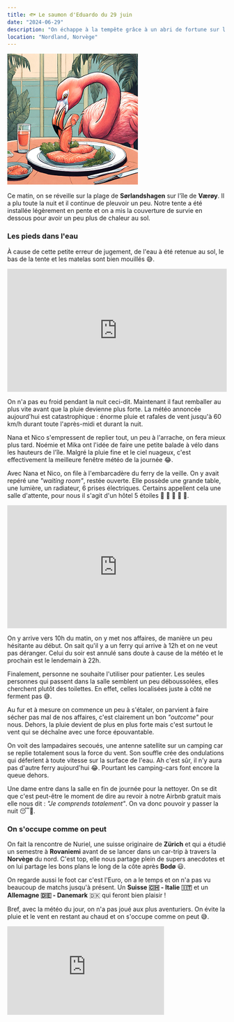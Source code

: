 ```yaml
---
title: 🐟 Le saumon d'Eduardo du 29 juin
date: "2024-06-29"
description: "On échappe à la tempête grâce à un abri de fortune sur l'île de Værøy !"
location: "Nordland, Norvège"
---
```


![Saumon d'Eduardo](../saumon_eduardo.png)

Ce matin, on se réveille sur la plage de **Sørlandshagen** sur l'île de **Værøy**. Il a plu toute la nuit et il continue de pleuvoir un peu. Notre tente a été installée légèrement en pente et on a mis la couverture de survie en dessous pour avoir un peu plus de chaleur au sol. 

### Les pieds dans l'eau
À cause de cette petite erreur de jugement, de l'eau à été retenue au sol, le bas de la tente et les matelas sont bien mouillés 😅. 

<div style="width: 100%; height: 0; position: relative; padding-bottom: 56%;"><iframe src="https://giphy.com/embed/13PZ0dKw1J3LzO" style="top: 0; left: 0; width: 100%; height: 100%; position: absolute; border: 0;" allowfullscreen scrolling="no" allow="encrypted-media;" class="giphy-embed"></iframe></div> 

On n'a pas eu froid pendant la nuit ceci-dit. Maintenant il faut remballer au plus vite avant que la pluie devienne plus forte. La météo annoncée aujourd'hui est catastrophique : énorme pluie et rafales de vent jusqu'à 60 km/h durant toute l'après-midi et durant la nuit. 

Nana et Nico s'empressent de replier tout, un peu à l'arrache, on fera mieux plus tard. Noémie et Mika ont l'idée de faire une petite balade à vélo dans les hauteurs de l'île. Malgré la pluie fine et le ciel nuageux, c'est effectivement la meilleure fenêtre météo de la journée 😂.

Avec Nana et Nico, on file à l'embarcadère du ferry de la veille. On y avait repéré une *"waiting room"*, restée ouverte. Elle possède une grande table, une lumière, un radiateur, 6 prises électriques. Certains appellent cela une salle d'attente, pour nous il s'agit d'un hôtel 5 étoiles 🌟 🌟 🌟 🌟 🌟.

<div style="width: 100%; height: 0; position: relative; padding-bottom: 56%;"><iframe src="https://giphy.com/embed/SsaWuR3owjU7a0G8z1" style="top: 0; left: 0; width: 100%; height: 100%; position: absolute; border: 0;" allowfullscreen scrolling="no" allow="encrypted-media;" class="giphy-embed"></iframe></div> 

On y arrive vers 10h du matin, on y met nos affaires, de manière un peu hésitante au début. On sait qu'il y a un ferry qui arrive à 12h et on ne veut pas déranger. Celui du soir est annulé sans doute à cause de la météo et le prochain est le lendemain à 22h. 

Finalement, personne ne souhaite l'utiliser pour patienter. Les seules personnes qui passent dans la salle semblent un peu déboussolées, elles cherchent plutôt des toilettes. En effet, celles localisées juste à côté ne ferment pas 😅.

Au fur et à mesure on commence un peu à s'étaler, on parvient à faire sécher pas mal de nos affaires, c'est clairement un bon *"outcome"* pour nous. Dehors, la pluie devient de plus en plus forte mais c'est surtout le vent qui se déchaîne avec une force épouvantable.

On voit des lampadaires secoués, une antenne satellite sur un camping car se replie totalement sous la force du vent. Son souffle crée des ondulations qui déferlent à toute vitesse sur la surface de l'eau. Ah c'est sûr, il n'y aura pas d'autre ferry aujourd'hui 😂. Pourtant les camping-cars font encore la queue dehors. 

Une dame entre dans la salle en fin de journée pour la nettoyer. On se dit que c'est peut-être le moment de dire au revoir à notre Airbnb gratuit mais elle nous dit : *"Je comprends totalement"*. On va donc pouvoir y passer la nuit 😴🤩.

### On s'occupe comme on peut

On fait la rencontre de Nuriel, une suisse originaire de **Zürich** et qui a étudié un semestre à **Rovaniemi** avant de se lancer dans un car-trip à travers la **Norvège** du nord. C'est top, elle nous partage plein de supers anecdotes et on lui partage les bons plans le long de la côte après **Bodø** 😃.

On regarde aussi le foot car c'est l'Euro, on a le temps et on n'a pas vu beaucoup de matchs jusqu'à présent. Un **Suisse 🇨🇭 - Italie 🇮🇹** et un **Allemagne 🇩🇪 - Danemark** 🇩🇰 qui feront bien plaisir ! 

Bref, avec la météo du jour, on n'a pas joué aux plus aventuriers. On évite la pluie et le vent en restant au chaud et on s'occupe comme on peut 😅. 

<iframe width="360" height="202.5" src="https://www.youtube-nocookie.com/embed/oa3-WW4XOLE?si=XCS3EFe2dDWRffqF" title="YouTube video player" frameborder="0" allow="accelerometer; autoplay; clipboard-write; encrypted-media; gyroscope; picture-in-picture; web-share"></iframe>